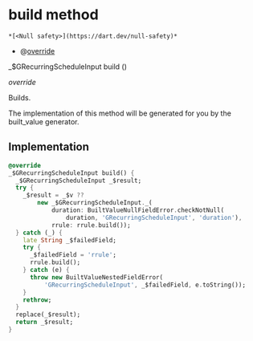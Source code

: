 


# build method




    *[<Null safety>](https://dart.dev/null-safety)*



- @[override](https://api.flutter.dev/flutter/dart-core/override-constant.html)

_$GRecurringScheduleInput build
()

_override_



<p>Builds.</p>
<p>The implementation of this method will be generated for you by the
built_value generator.</p>



## Implementation

```dart
@override
_$GRecurringScheduleInput build() {
  _$GRecurringScheduleInput _$result;
  try {
    _$result = _$v ??
        new _$GRecurringScheduleInput._(
            duration: BuiltValueNullFieldError.checkNotNull(
                duration, 'GRecurringScheduleInput', 'duration'),
            rrule: rrule.build());
  } catch (_) {
    late String _$failedField;
    try {
      _$failedField = 'rrule';
      rrule.build();
    } catch (e) {
      throw new BuiltValueNestedFieldError(
          'GRecurringScheduleInput', _$failedField, e.toString());
    }
    rethrow;
  }
  replace(_$result);
  return _$result;
}
```







